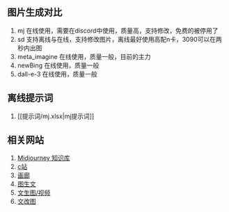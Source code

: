 ## 图片生成对比
1. mj 在线使用，需要在discord中使用，质量高，支持修改，免费的被停用了
2. sd 支持离线与在线，支持修改图片，离线最好使用高配n卡，3090可以在两秒内出图
3. meta_imagine 在线使用，质量一般，目前的主力
4. newBing 在线使用，质量一般
5. dall-e-3 在线使用，质量一般

## 离线提示词
1. [[提示词/mj.xlsx|mj提示词]]

## 相关网站
1. [Midjourney 知识库](https://tob-design.yuque.com/kxcufk/mj/)
2. [c站](https://civitai.com/)
3. [画廊](https://arthub.ai/)
4. [图生文](https://replicate.com/methexis-inc/img2prompt)
5. [文生图/视频](https://app.runwayml.com/video-tools/teams/wyswydx/ai-tools/gen-2)
6. [文改图](https://clipdrop.co/stable-diffusion-reimagine)